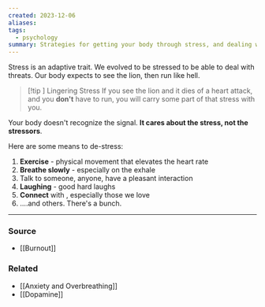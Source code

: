```yaml
---
created: 2023-12-06
aliases: 
tags:
  - psychology
summary: Strategies for getting your body through stress, and dealing with it.
---
```

Stress is an adaptive trait. We evolved to be stressed to be able to deal with threats. Our body expects to see the lion, then run like hell. 

> [!tip ] Lingering Stress
> If you see the lion and it dies of a heart attack, and you **don't** have to run, you will carry some part of that stress with you. 

Your body doesn't recognize the signal. **It cares about the stress, not the stressors**. 

Here are some means to de-stress:
1. **Exercise** - physical movement that elevates the heart rate
2. **Breathe slowly** - especially on the exhale
3. Talk to someone, anyone, have a pleasant interaction 
4. **Laughing** - good hard laughs
5. **Connect** with , especially those we love 
6. ....and others. There's a bunch. 

---
### Source
- [[Burnout]]

### Related
- [[Anxiety and Overbreathing]]
- [[Dopamine]]